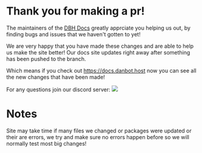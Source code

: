 # Thank you for making a pr!

The maintainers of the [DBH Docs](https://github.com/DanBot-Hosting/DBH-Docs) greatly apprciate you helping us out, by finding bugs and issues that we haven't gotten to yet!

We are very happy that you have made these changes and are able to help us make the site better! Our docs site updates right away after something has been pushed to the branch.

Which means if you check out https://docs.danbot.host now you can see all the new changes that have been made!

For any questions join our discord server:
[![](https://dcbadge.limes.pink/api/server/https://discord.gg/dbh?style=flat-square)](https://discord.gg/dbh)

# Notes
Site may take time if many files we changed or packages were updated or their are errors, we try and make sure no errors happen before so we will normally test most big changes!
